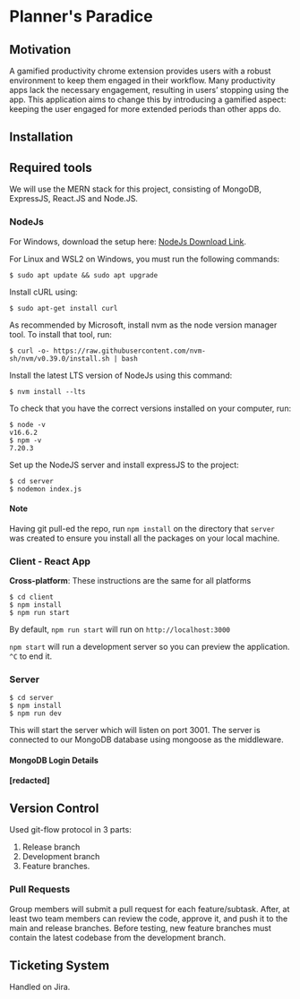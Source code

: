 # Planner's Paradice

## Motivation

A gamified productivity chrome extension provides users with a robust environment to keep them engaged in their workflow. Many productivity apps lack the necessary engagement, resulting in users’ stopping using the app. This application aims to change this by introducing a gamified aspect: keeping the user engaged for more extended periods than other apps do.

## Installation

## Required tools

We will use the MERN stack for this project, consisting of MongoDB, ExpressJS, React.JS and Node.JS.

### **NodeJs**

For Windows, download the setup here: [NodeJs Download Link](https://nodejs.org/en/download).

For Linux and WSL2 on Windows, you must run the following commands:

```
$ sudo apt update && sudo apt upgrade
```

Install cURL using:

```
$ sudo apt-get install curl
```

As recommended by Microsoft, install nvm as the node version manager tool. To install that tool, run:

```
$ curl -o- https://raw.githubusercontent.com/nvm-sh/nvm/v0.39.0/install.sh | bash
```

Install the latest LTS version of NodeJs using this command:

```
$ nvm install --lts
```

To check that you have the correct versions installed on your computer, run:

```
$ node -v
v16.6.2
$ npm -v
7.20.3
```

Set up the NodeJS server and install expressJS to the project:

```
$ cd server
$ nodemon index.js
```

#### **Note**

Having git pull-ed the repo, run `npm install` on the directory that `server` was created to ensure you install all the packages on your local machine.

### **Client - React App**

**Cross-platform**: These instructions are the same for all platforms

```
$ cd client
$ npm install
$ npm run start
```

By default, `npm run start` will run on `http://localhost:3000`

`npm start` will run a development server so you can preview the application. `^C` to end it.

### Server

```
$ cd server
$ npm install
$ npm run dev
```

This will start the server which will listen on port 3001. The server is connected to our MongoDB database using mongoose as the middleware.

#### **MongoDB Login Details**

**[redacted]**

## Version Control

Used git-flow protocol in 3 parts:

1. Release branch
2. Development branch
3. Feature branches.

### Pull Requests

Group members will submit a pull request for each feature/subtask. After, at least two team members can review the code, approve it, and push it to the main and release branches. Before testing, new feature branches must contain the latest codebase from the development branch.

## Ticketing System

Handled on Jira.
